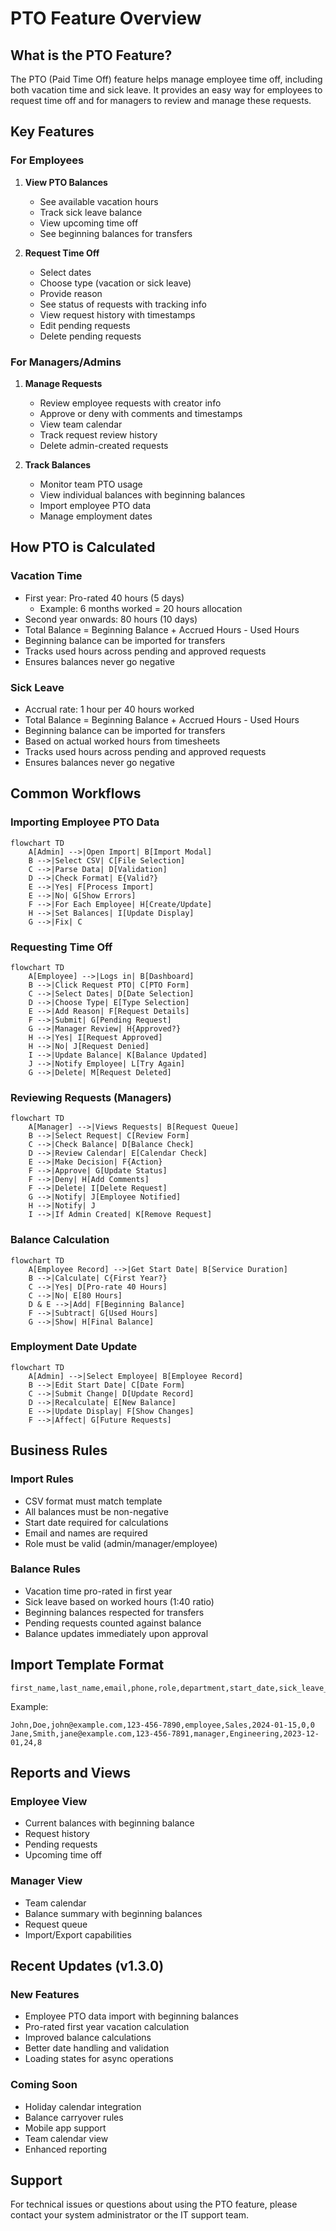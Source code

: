 # PTO Feature Overview

## What is the PTO Feature?
The PTO (Paid Time Off) feature helps manage employee time off, including both vacation time and sick leave. It provides an easy way for employees to request time off and for managers to review and manage these requests.

## Key Features

### For Employees
1. **View PTO Balances**
   - See available vacation hours
   - Track sick leave balance
   - View upcoming time off
   - See beginning balances for transfers

2. **Request Time Off**
   - Select dates
   - Choose type (vacation or sick leave)
   - Provide reason
   - See status of requests with tracking info
   - View request history with timestamps
   - Edit pending requests
   - Delete pending requests

### For Managers/Admins
1. **Manage Requests**
   - Review employee requests with creator info
   - Approve or deny with comments and timestamps
   - View team calendar
   - Track request review history
   - Delete admin-created requests

2. **Track Balances**
   - Monitor team PTO usage
   - View individual balances with beginning balances
   - Import employee PTO data
   - Manage employment dates

## How PTO is Calculated

### Vacation Time
- First year: Pro-rated 40 hours (5 days)
  - Example: 6 months worked = 20 hours allocation
- Second year onwards: 80 hours (10 days)
- Total Balance = Beginning Balance + Accrued Hours - Used Hours
- Beginning balance can be imported for transfers
- Tracks used hours across pending and approved requests
- Ensures balances never go negative

### Sick Leave
- Accrual rate: 1 hour per 40 hours worked
- Total Balance = Beginning Balance + Accrued Hours - Used Hours
- Beginning balance can be imported for transfers
- Based on actual worked hours from timesheets
- Tracks used hours across pending and approved requests
- Ensures balances never go negative

## Common Workflows

### Importing Employee PTO Data
```mermaid
flowchart TD
    A[Admin] -->|Open Import| B[Import Modal]
    B -->|Select CSV| C[File Selection]
    C -->|Parse Data| D[Validation]
    D -->|Check Format| E{Valid?}
    E -->|Yes| F[Process Import]
    E -->|No| G[Show Errors]
    F -->|For Each Employee| H[Create/Update]
    H -->|Set Balances| I[Update Display]
    G -->|Fix| C
```

### Requesting Time Off
```mermaid
flowchart TD
    A[Employee] -->|Logs in| B[Dashboard]
    B -->|Click Request PTO| C[PTO Form]
    C -->|Select Dates| D[Date Selection]
    D -->|Choose Type| E[Type Selection]
    E -->|Add Reason| F[Request Details]
    F -->|Submit| G[Pending Request]
    G -->|Manager Review| H{Approved?}
    H -->|Yes| I[Request Approved]
    H -->|No| J[Request Denied]
    I -->|Update Balance| K[Balance Updated]
    J -->|Notify Employee| L[Try Again]
    G -->|Delete| M[Request Deleted]
```

### Reviewing Requests (Managers)
```mermaid
flowchart TD
    A[Manager] -->|Views Requests| B[Request Queue]
    B -->|Select Request| C[Review Form]
    C -->|Check Balance| D[Balance Check]
    D -->|Review Calendar| E[Calendar Check]
    E -->|Make Decision| F{Action}
    F -->|Approve| G[Update Status]
    F -->|Deny| H[Add Comments]
    F -->|Delete| I[Delete Request]
    G -->|Notify| J[Employee Notified]
    H -->|Notify| J
    I -->|If Admin Created| K[Remove Request]
```

### Balance Calculation
```mermaid
flowchart TD
    A[Employee Record] -->|Get Start Date| B[Service Duration]
    B -->|Calculate| C{First Year?}
    C -->|Yes| D[Pro-rate 40 Hours]
    C -->|No| E[80 Hours]
    D & E -->|Add| F[Beginning Balance]
    F -->|Subtract| G[Used Hours]
    G -->|Show| H[Final Balance]
```

### Employment Date Update
```mermaid
flowchart TD
    A[Admin] -->|Select Employee| B[Employee Record]
    B -->|Edit Start Date| C[Date Form]
    C -->|Submit Change| D[Update Record]
    D -->|Recalculate| E[New Balance]
    E -->|Update Display| F[Show Changes]
    F -->|Affect| G[Future Requests]
```

## Business Rules

### Import Rules
- CSV format must match template
- All balances must be non-negative
- Start date required for calculations
- Email and names are required
- Role must be valid (admin/manager/employee)

### Balance Rules
- Vacation time pro-rated in first year
- Sick leave based on worked hours (1:40 ratio)
- Beginning balances respected for transfers
- Pending requests counted against balance
- Balance updates immediately upon approval

## Import Template Format
```csv
first_name,last_name,email,phone,role,department,start_date,sick_leave_beginning_balance,vacation_beginning_balance
```

Example:
```csv
John,Doe,john@example.com,123-456-7890,employee,Sales,2024-01-15,0,0
Jane,Smith,jane@example.com,123-456-7891,manager,Engineering,2023-12-01,24,8
```

## Reports and Views

### Employee View
- Current balances with beginning balance
- Request history
- Pending requests
- Upcoming time off

### Manager View
- Team calendar
- Balance summary with beginning balances
- Request queue
- Import/Export capabilities

## Recent Updates (v1.3.0)

### New Features
- Employee PTO data import with beginning balances
- Pro-rated first year vacation calculation
- Improved balance calculations
- Better date handling and validation
- Loading states for async operations

### Coming Soon
- Holiday calendar integration
- Balance carryover rules
- Mobile app support
- Team calendar view
- Enhanced reporting

## Support
For technical issues or questions about using the PTO feature, please contact your system administrator or the IT support team.
